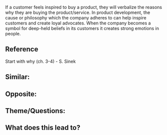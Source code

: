 If a customer feels inspired to buy a product, they will verbalize the reasons why they are buying the product/service. In product development, the cause or philosophy which the company adheres to can help inspire customers and create loyal advocates. When the company becomes a symbol for deep-held beliefs in its customers it creates strong emotions in people.

## Reference
Start with why (ch. 3-4) - S. Sinek

## Similar:

## Opposite: 

## Theme/Questions:

## What does this lead to?